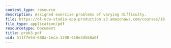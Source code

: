 ```yaml
---
content_type: resource
description: Assigned exercise problems of varying difficulty.
file: https://ol-ocw-studio-app-production.s3.amazonaws.com/courses/18-315-combinatorial-theory-hyperplane-arrangements-fall-2004/511f7e54680a1eca1298610e3d568a0f_prob3.pdf
file_type: application/pdf
resourcetype: Document
title: prob3.pdf
uid: 511f7e54-680a-1eca-1298-610e3d568a0f
---
```

